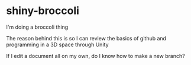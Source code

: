 # shiny-broccoli
I'm doing a broccoli thing

The reason behind this is so I can review the basics of github and programming in a 3D space through Unity

If I edit a document all on my own, do I know how to make a new branch?